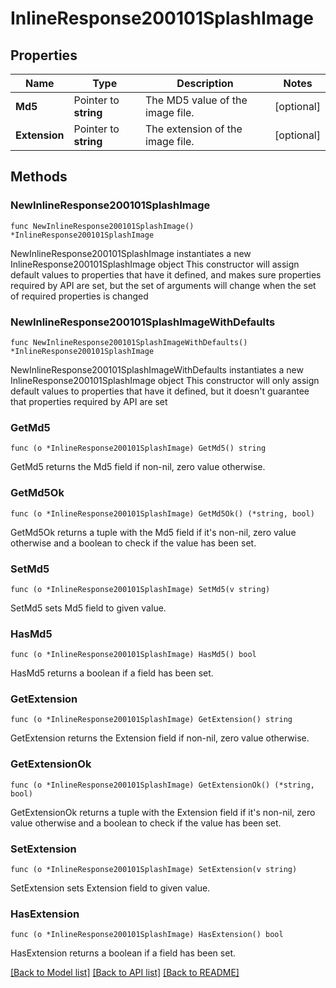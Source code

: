 # InlineResponse200101SplashImage

## Properties

Name | Type | Description | Notes
------------ | ------------- | ------------- | -------------
**Md5** | Pointer to **string** | The MD5 value of the image file. | [optional] 
**Extension** | Pointer to **string** | The extension of the image file. | [optional] 

## Methods

### NewInlineResponse200101SplashImage

`func NewInlineResponse200101SplashImage() *InlineResponse200101SplashImage`

NewInlineResponse200101SplashImage instantiates a new InlineResponse200101SplashImage object
This constructor will assign default values to properties that have it defined,
and makes sure properties required by API are set, but the set of arguments
will change when the set of required properties is changed

### NewInlineResponse200101SplashImageWithDefaults

`func NewInlineResponse200101SplashImageWithDefaults() *InlineResponse200101SplashImage`

NewInlineResponse200101SplashImageWithDefaults instantiates a new InlineResponse200101SplashImage object
This constructor will only assign default values to properties that have it defined,
but it doesn't guarantee that properties required by API are set

### GetMd5

`func (o *InlineResponse200101SplashImage) GetMd5() string`

GetMd5 returns the Md5 field if non-nil, zero value otherwise.

### GetMd5Ok

`func (o *InlineResponse200101SplashImage) GetMd5Ok() (*string, bool)`

GetMd5Ok returns a tuple with the Md5 field if it's non-nil, zero value otherwise
and a boolean to check if the value has been set.

### SetMd5

`func (o *InlineResponse200101SplashImage) SetMd5(v string)`

SetMd5 sets Md5 field to given value.

### HasMd5

`func (o *InlineResponse200101SplashImage) HasMd5() bool`

HasMd5 returns a boolean if a field has been set.

### GetExtension

`func (o *InlineResponse200101SplashImage) GetExtension() string`

GetExtension returns the Extension field if non-nil, zero value otherwise.

### GetExtensionOk

`func (o *InlineResponse200101SplashImage) GetExtensionOk() (*string, bool)`

GetExtensionOk returns a tuple with the Extension field if it's non-nil, zero value otherwise
and a boolean to check if the value has been set.

### SetExtension

`func (o *InlineResponse200101SplashImage) SetExtension(v string)`

SetExtension sets Extension field to given value.

### HasExtension

`func (o *InlineResponse200101SplashImage) HasExtension() bool`

HasExtension returns a boolean if a field has been set.


[[Back to Model list]](../README.md#documentation-for-models) [[Back to API list]](../README.md#documentation-for-api-endpoints) [[Back to README]](../README.md)


